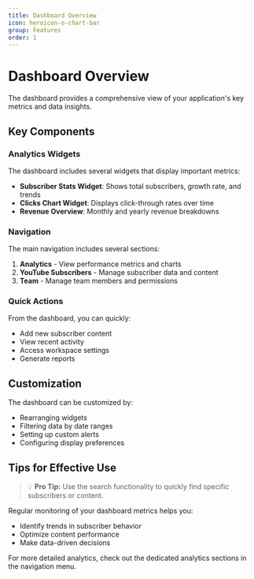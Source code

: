```yaml
---
title: Dashboard Overview
icon: heroicon-o-chart-bar
group: Features
order: 1
---
```


# Dashboard Overview

The dashboard provides a comprehensive view of your application's key metrics and data insights.

## Key Components

### Analytics Widgets

The dashboard includes several widgets that display important metrics:

- **Subscriber Stats Widget**: Shows total subscribers, growth rate, and trends
- **Clicks Chart Widget**: Displays click-through rates over time
- **Revenue Overview**: Monthly and yearly revenue breakdowns

### Navigation

The main navigation includes several sections:

1. **Analytics** - View performance metrics and charts
2. **YouTube Subscribers** - Manage subscriber data and content
3. **Team** - Manage team members and permissions

### Quick Actions

From the dashboard, you can quickly:

- Add new subscriber content
- View recent activity
- Access workspace settings
- Generate reports

## Customization

The dashboard can be customized by:

- Rearranging widgets
- Filtering data by date ranges
- Setting up custom alerts
- Configuring display preferences

## Tips for Effective Use

> 💡 **Pro Tip:** Use the search functionality to quickly find specific subscribers or content.

Regular monitoring of your dashboard metrics helps you:

- Identify trends in subscriber behavior
- Optimize content performance
- Make data-driven decisions

For more detailed analytics, check out the dedicated analytics sections in the navigation menu.


